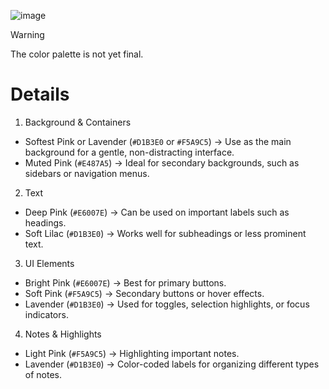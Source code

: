 ![image](https://github.com/user-attachments/assets/0725286e-9ffc-4c86-9922-535240d54640)
> [!WARNING]
> The color palette is not yet final.
# Details
1. Background & Containers
+ Softest Pink or Lavender (`#D1B3E0` or `#F5A9C5`) → Use as the main background for a gentle, non-distracting interface.
+ Muted Pink (`#E487A5`) → Ideal for secondary backgrounds, such as sidebars or navigation menus.
2. Text
+ Deep Pink (`#E6007E`) → Can be used on important labels such as headings.
+ Soft Lilac (`#D1B3E0`) → Works well for subheadings or less prominent text.
3. UI Elements
+ Bright Pink (`#E6007E`) → Best for primary buttons. 
+ Soft Pink (`#F5A9C5`) → Secondary buttons or hover effects.
+ Lavender (`#D1B3E0`) → Used for toggles, selection highlights, or focus indicators.
4. Notes & Highlights
+ Light Pink (`#F5A9C5`) → Highlighting important notes.
+ Lavender (`#D1B3E0`) → Color-coded labels for organizing different types of notes.
